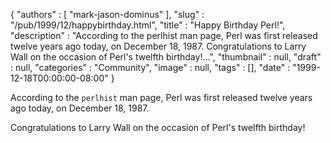 {
   "authors" : [
      "mark-jason-dominus"
   ],
   "slug" : "/pub/1999/12/happybirthday.html",
   "title" : "Happy Birthday Perl!",
   "description" : "According to the perlhist man page, Perl was first released twelve years ago today, on December 18, 1987. Congratulations to Larry Wall on the occasion of Perl's twelfth birthday!...",
   "thumbnail" : null,
   "draft" : null,
   "categories" : "Community",
   "image" : null,
   "tags" : [],
   "date" : "1999-12-18T00:00:00-08:00"
}





According to the `perlhist` man page, Perl was first released twelve
years ago today, on December 18, 1987.

Congratulations to Larry Wall on the occasion of Perl's twelfth
birthday!


